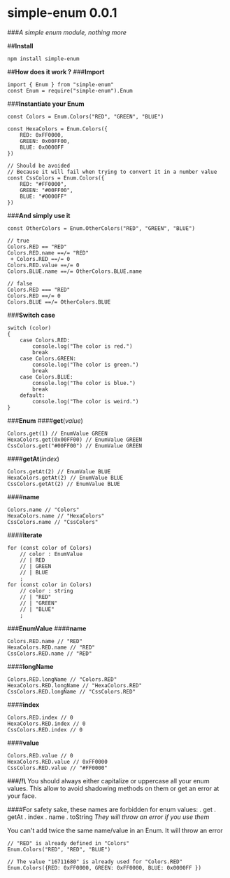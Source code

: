 **simple-enum** 0.0.1
=================
###_A simple enum module, nothing more_

##**Install**
```
npm install simple-enum
```

##**How does it work ?**
###**Import**
```
import { Enum } from "simple-enum"
const Enum = require("simple-enum").Enum
```

###**Instantiate your Enum**
```
const Colors = Enum.Colors("RED", "GREEN", "BLUE")

const HexaColors = Enum.Colors({
    RED: 0xFF0000,
    GREEN: 0x00FF00,
    BLUE: 0x0000FF
})

// Should be avoided
// Because it will fail when trying to convert it in a number value
const CssColors = Enum.Colors({
    RED: "#FF0000",
    GREEN: "#00FF00",
    BLUE: "#0000FF"
})
```

###**And simply use it**
```
const OtherColors = Enum.OtherColors("RED", "GREEN", "BLUE")

// true
Colors.RED == "RED"
Colors.RED.name ==/= "RED"
 + Colors.RED ==/= 0
Colors.RED.value ==/= 0
Colors.BLUE.name ==/= OtherColors.BLUE.name

// false
Colors.RED === "RED"
Colors.RED ==/= 0
Colors.BLUE ==/= OtherColors.BLUE
```

###**Switch case**
```
switch (color)
{
    case Colors.RED:
        console.log("The color is red.")
        break
    case Colors.GREEN:
        console.log("The color is green.")
        break
    case Colors.BLUE:
        console.log("The color is blue.")
        break
    default:
        console.log("The color is weird.")
}
```

###**Enum**
####**get**(_value_)
```
Colors.get(1) // EnumValue GREEN
HexaColors.get(0x00FF00) // EnumValue GREEN
CssColors.get("#00FF00") // EnumValue GREEN
```

####**getAt**(_index_)
```
Colors.getAt(2) // EnumValue BLUE
HexaColors.getAt(2) // EnumValue BLUE
CssColors.getAt(2) // EnumValue BLUE
```

####**name**
```
Colors.name // "Colors"
HexaColors.name // "HexaColors"
CssColors.name // "CssColors"
```

####**iterate**
```
for (const color of Colors)
    // color : EnumValue
    // | RED
    // | GREEN
    // | BLUE
    ;
for (const color in Colors)
    // color : string
    // | "RED"
    // | "GREEN"
    // | "BLUE"
    ;
```

###**EnumValue**
####**name**
```
Colors.RED.name // "RED"
HexaColors.RED.name // "RED"
CssColors.RED.name // "RED"
```

####**longName**
```
Colors.RED.longName // "Colors.RED"
HexaColors.RED.longName // "HexaColors.RED"
CssColors.RED.longName // "CssColors.RED"
```

####**index**
```
Colors.RED.index // 0
HexaColors.RED.index // 0
CssColors.RED.index // 0
```

####**value**
```
Colors.RED.value // 0
HexaColors.RED.value // 0xFF0000
CssColors.RED.value // "#FF0000"
```

###**/!\\** You should always either capitalize or uppercase all your enum values. This allow to avoid shadowing methods on them or get an error at your face. 

####For safety sake, these names are forbidden for enum values:
    . get
    . getAt
    . index
    . name
    . toString
_They will throw an error if you use them_

You can't add twice the same name/value in an Enum.
It will throw an error
```
// "RED" is already defined in "Colors"
Enum.Colors("RED", "RED", "BLUE")

// The value "16711680" is already used for "Colors.RED"
Enum.Colors({RED: 0xFF0000, GREEN: 0xFF0000, BLUE: 0x0000FF })
```